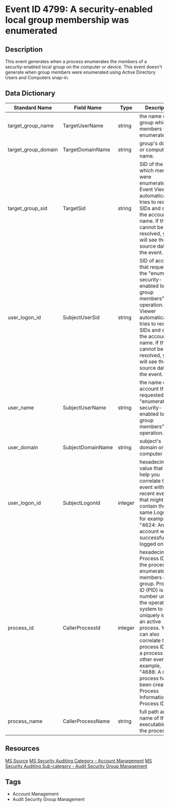 # Event ID 4799: A security-enabled local group membership was enumerated

## Description
This event generates when a process enumerates the members of a security-enabled local group on the computer or device. This event doesn't generate when group members were enumerated using Active Directory Users and Computers snap-in.

## Data Dictionary
|Standard Name|Field Name|Type|Description|Sample Value|
|---|---|---|---|---|
|target_group_name|TargetUserName|string|the name of the group which members were enumerated.|Administrators|
|target_group_domain|TargetDomainName|string|group's domain or computer name.|Builtin|
|target_group_sid|TargetSid|string|SID of the group which members were enumerated. Event Viewer automatically tries to resolve SIDs and show the account name. If the SID cannot be resolved, you will see the source data in the event.|S-1-5-32-544|
|user_logon_id|SubjectUserSid|string|SID of account that requested the "enumerate security-enabled local group members" operation. Event Viewer automatically tries to resolve SIDs and show the account name. If the SID cannot be resolved, you will see the source data in the event.|S-1-5-21-1377283216-344919071-3415362939-1104|
|user_name|SubjectUserName|string|the name of the account that requested the "enumerate security-enabled local group members" operation.|dadmin|
|user_domain|SubjectDomainName|string|subject's domain or computer name.|CONTOSO|
|user_logon_id|SubjectLogonId|integer|hexadecimal value that can help you correlate this event with recent events that might contain the same Logon ID, for example, "4624: An account was successfully logged on."|0x72d9d|
|process_id|CallerProcessId|integer|hexadecimal Process ID of the process that enumerated the members of the group. Process ID (PID) is a number used by the operating system to uniquely identify an active process. You can also correlate this process ID with a process ID in other events, for example, "4688: A new process has been created" Process Information\New Process ID.|0xc80|
|process_name|CallerProcessName|string|full path and the name of the executable for the process.|C:\Windows\System32\mmc.exe|

## Resources
[MS Source](https://github.com/MicrosoftDocs/windows-itpro-docs/blob/master/windows/security/threat-protection/auditing/event-4799.md)
[MS Security Auditing Category - Account Management](https://docs.microsoft.com/en-us/windows/security/threat-protection/auditing/advanced-security-audit-policy-settings#account-management)
[MS Security Auditing Sub-category - Audit Security Group Management](https://github.com/MicrosoftDocs/windows-itpro-docs/tree/master/windows/security/threat-protection/auditing/audit-security-group-management.md)

## Tags
* Account Management
* Audit Security Group Management